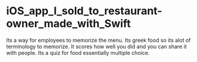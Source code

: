 # iOS_app_I_sold_to_restaurant-owner_made_with_Swift
Its a way for employees to memorize the menu. Its greek food so its alot of terminology to memorize. It scores how well you did and you can share it with people. Its a quiz for food essentially multiple choice. 
